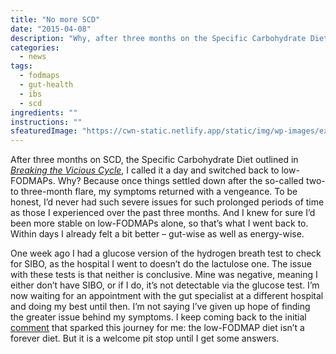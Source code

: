 ```yaml
---
title: "No more SCD"
date: "2015-04-08"
description: "Why, after three months on the Specific Carbohydrate Diet, I switched back to low-FODMAPs."
categories: 
  - news
tags: 
  - fodmaps
  - gut-health
  - ibs
  - scd
ingredients: ""
instructions: ""
sfeaturedImage: "https://cwn-static.netlify.app/static/img/wp-images/exit.jpg"
---
```


After three months on SCD, the Specific Carbohydrate Diet outlined in _[Breaking the Vicious Cycle](http://t.umblr.com/redirect?z=http%3A%2F%2Fwww.breakingtheviciouscycle.info%2F&t=YTgzYjI0YjU3MGMwYjViMDM1NzRlZTZhYmFiOTQ2ZDZiOTA0YzZkMCxEdk02YUNVag%3D%3D&b=t%3AVOYglxJ9sBHW8BFVroDfxQ&p=http%3A%2F%2Fcookingwithnothing.com%2Fpost%2F115845147171%2F3-months-scd-and-back-to-low-fodmaps&m=1)_, I called it a day and switched back to low-FODMAPs. Why? Because once things settled down after the so-called two- to three-month flare, my symptoms returned with a vengeance. To be honest, I’d never had such severe issues for such prolonged periods of time as those I experienced over the past three months. And I knew for sure I’d been more stable on low-FODMAPs alone, so that’s what I went back to. Within days I already felt a bit better – gut-wise as well as energy-wise.

One week ago I had a glucose version of the hydrogen breath test to check for SIBO, as the hospital I went to doesn’t do the lactulose one. The issue with these tests is that neither is conclusive. Mine was negative, meaning I either don’t have SIBO, or if I do, it’s not detectable via the glucose test. I’m now waiting for an appointment with the gut specialist at a different hospital and doing my best until then. I’m not saying I’ve given up hope of finding the greater issue behind my symptoms. I keep coming back to the initial [comment](http://t.umblr.com/redirect?z=http%3A%2F%2Fblog.katescarlata.com%2F2014%2F09%2F02%2Flow-fodmap-diet-forever-diet%2F&t=NDRkNjUyMDllN2Q4ZGRlZTI3YWVlYjcwMTBmNmI2ODdiMmVkOTMwNSxEdk02YUNVag%3D%3D&b=t%3AVOYglxJ9sBHW8BFVroDfxQ&p=http%3A%2F%2Fcookingwithnothing.com%2Fpost%2F115845147171%2F3-months-scd-and-back-to-low-fodmaps&m=1) that sparked this journey for me: the low-FODMAP diet isn’t a forever diet. But it is a welcome pit stop until I get some answers.
